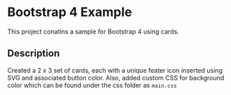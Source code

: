 # Bootstrap 4 Example

This project conatins a sample for Bootstrap 4 using cards.

## Description

Created a 2 x 3 set of cards, each with a unique feater icon inserted using SVG and associated button color.
Also, added custom CSS for background color which can be found under the css folder as `main.css`
